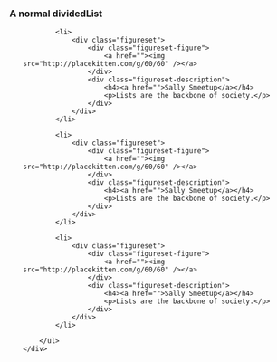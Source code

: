<div class="doc-box">
	<div class="doc-content">
		<h3>A normal dividedList</h3>
		<ul class="dividedList">
		
			<li>
				<div class="figureset">
					<div class="figureset-figure">
						<a href=""><img src="http://placekitten.com/g/60/60" /></a>
					</div>
					<div class="figureset-description">
						<h4><a href="">Sally Smeetup</a></h4>
						<p>Lists are the backbone of society.</p>
					</div>
				</div>
			</li>
		
			<li>
				<div class="figureset">
					<div class="figureset-figure">
						<a href=""><img src="http://placekitten.com/g/60/60" /></a>
					</div>
					<div class="figureset-description">
						<h4><a href="">Sally Smeetup</a></h4>
						<p>Lists are the backbone of society.</p>
					</div>
				</div>
			</li>
		
			<li>
				<div class="figureset">
					<div class="figureset-figure">
						<a href=""><img src="http://placekitten.com/g/60/60" /></a>
					</div>
					<div class="figureset-description">
						<h4><a href="">Sally Smeetup</a></h4>
						<p>Lists are the backbone of society.</p>
					</div>
				</div>
			</li>
		
		</ul>
	</div>
</div>
